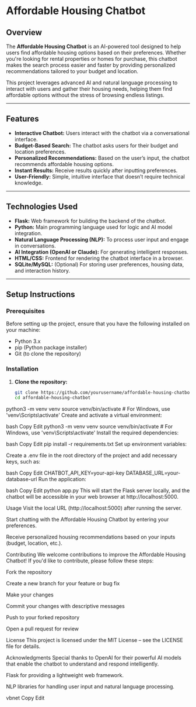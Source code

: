# Affordable Housing Chatbot

## Overview
The **Affordable Housing Chatbot** is an AI-powered tool designed to help users find affordable housing options based on their preferences. Whether you're looking for rental properties or homes for purchase, this chatbot makes the search process easier and faster by providing personalized recommendations tailored to your budget and location.

This project leverages advanced AI and natural language processing to interact with users and gather their housing needs, helping them find affordable options without the stress of browsing endless listings.

---

## Features
- **Interactive Chatbot:** Users interact with the chatbot via a conversational interface.
- **Budget-Based Search:** The chatbot asks users for their budget and location preferences.
- **Personalized Recommendations:** Based on the user’s input, the chatbot recommends affordable housing options.
- **Instant Results:** Receive results quickly after inputting preferences.
- **User-Friendly:** Simple, intuitive interface that doesn’t require technical knowledge.

---

## Technologies Used
- **Flask:** Web framework for building the backend of the chatbot.
- **Python:** Main programming language used for logic and AI model integration.
- **Natural Language Processing (NLP):** To process user input and engage in conversations.
- **AI Integration (OpenAI or Claude):** For generating intelligent responses.
- **HTML/CSS:** Frontend for rendering the chatbot interface in a browser.
- **SQLite/MySQL:** (Optional) For storing user preferences, housing data, and interaction history.

---

## Setup Instructions

### Prerequisites
Before setting up the project, ensure that you have the following installed on your machine:
- Python 3.x
- pip (Python package installer)
- Git (to clone the repository)

### Installation

1. **Clone the repository:**
   ```bash
   git clone https://github.com/yourusername/affordable-housing-chatbot.git
   cd affordable-housing-chatbot


python3 -m venv venv
source venv/bin/activate  # For Windows, use 'venv\Scripts\activate'
Create and activate a virtual environment:

bash
Copy
Edit
python3 -m venv venv
source venv/bin/activate  # For Windows, use 'venv\Scripts\activate'
Install the required dependencies:

bash
Copy
Edit
pip install -r requirements.txt
Set up environment variables:

Create a .env file in the root directory of the project and add necessary keys, such as:

bash
Copy
Edit
CHATBOT_API_KEY=your-api-key
DATABASE_URL=your-database-url
Run the application:

bash
Copy
Edit
python app.py
This will start the Flask server locally, and the chatbot will be accessible in your web browser at http://localhost:5000.

Usage
Visit the local URL (http://localhost:5000) after running the server.

Start chatting with the Affordable Housing Chatbot by entering your preferences.

Receive personalized housing recommendations based on your inputs (budget, location, etc.).

Contributing
We welcome contributions to improve the Affordable Housing Chatbot! If you'd like to contribute, please follow these steps:

Fork the repository

Create a new branch for your feature or bug fix

Make your changes

Commit your changes with descriptive messages

Push to your forked repository

Open a pull request for review

License
This project is licensed under the MIT License – see the LICENSE file for details.

Acknowledgments
Special thanks to OpenAI for their powerful AI models that enable the chatbot to understand and respond intelligently.

Flask for providing a lightweight web framework.

NLP libraries for handling user input and natural language processing.

vbnet
Copy
Edit

